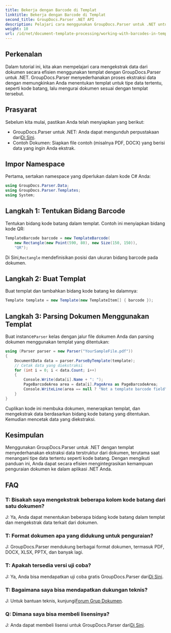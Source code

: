 ```yaml
---
title: Bekerja dengan Barcode di Templat
linktitle: Bekerja dengan Barcode di Templat
second_title: GroupDocs.Parser .NET API
description: Pelajari cara menggunakan GroupDocs.Parser untuk .NET untuk mengekstrak data terstruktur dari dokumen menggunakan templat. Sederhanakan ekstraksi data dengan bidang barcode.
weight: 10
url: /id/net/document-template-processing/working-with-barcodes-in-templates/
---
```

## Perkenalan
Dalam tutorial ini, kita akan mempelajari cara mengekstrak data dari dokumen secara efisien menggunakan templat dengan GroupDocs.Parser untuk .NET. GroupDocs.Parser menyederhanakan proses ekstraksi data dengan memungkinkan Anda menentukan templat untuk tipe data tertentu, seperti kode batang, lalu mengurai dokumen sesuai dengan templat tersebut.
## Prasyarat
Sebelum kita mulai, pastikan Anda telah menyiapkan yang berikut:
-  GroupDocs.Parser untuk .NET: Anda dapat mengunduh perpustakaan dari[Di Sini](https://releases.groupdocs.com/parser/net/).
- Contoh Dokumen: Siapkan file contoh (misalnya PDF, DOCX) yang berisi data yang ingin Anda ekstrak.

## Impor Namespace
Pertama, sertakan namespace yang diperlukan dalam kode C# Anda:
```csharp
using GroupDocs.Parser.Data;
using GroupDocs.Parser.Templates;
using System;
```
## Langkah 1: Tentukan Bidang Barcode
Tentukan bidang kode batang dalam templat. Contoh ini menyiapkan bidang kode QR:
```csharp
TemplateBarcode barcode = new TemplateBarcode(
    new Rectangle(new Point(590, 80), new Size(150, 150)),
    "QR");
```
 Di Sini,`Rectangle` mendefinisikan posisi dan ukuran bidang barcode pada dokumen.
## Langkah 2: Buat Templat
Buat templat dan tambahkan bidang kode batang ke dalamnya:
```csharp
Template template = new Template(new TemplateItem[] { barcode });
```
## Langkah 3: Parsing Dokumen Menggunakan Templat
 Buat instance`Parser` kelas dengan jalur file dokumen Anda dan parsing dokumen menggunakan templat yang ditentukan:
```csharp
using (Parser parser = new Parser("YourSampleFile.pdf"))
{
    DocumentData data = parser.ParseByTemplate(template);
    // Cetak data yang diekstraksi
    for (int i = 0; i < data.Count; i++)
    {
        Console.Write(data[i].Name + ": ");
        PageBarcodeArea area = data[i].PageArea as PageBarcodeArea;
        Console.WriteLine(area == null ? "Not a template barcode field" : area.Value);
    }
}
```
Cuplikan kode ini membuka dokumen, menerapkan templat, dan mengekstrak data berdasarkan bidang kode batang yang ditentukan. Kemudian mencetak data yang diekstraksi.

## Kesimpulan
Menggunakan GroupDocs.Parser untuk .NET dengan templat menyederhanakan ekstraksi data terstruktur dari dokumen, terutama saat menangani tipe data tertentu seperti kode batang. Dengan mengikuti panduan ini, Anda dapat secara efisien mengintegrasikan kemampuan penguraian dokumen ke dalam aplikasi .NET Anda.

## FAQ
### T: Bisakah saya mengekstrak beberapa kolom kode batang dari satu dokumen?
J: Ya, Anda dapat menentukan beberapa bidang kode batang dalam templat dan mengekstrak data terkait dari dokumen.
### T: Format dokumen apa yang didukung untuk penguraian?
J: GroupDocs.Parser mendukung berbagai format dokumen, termasuk PDF, DOCX, XLSX, PPTX, dan banyak lagi.
### T: Apakah tersedia versi uji coba?
 J: Ya, Anda bisa mendapatkan uji coba gratis GroupDocs.Parser dari[Di Sini](https://releases.groupdocs.com/).
### T: Bagaimana saya bisa mendapatkan dukungan teknis?
 J: Untuk bantuan teknis, kunjungi[Forum Grup Dokumen](https://forum.groupdocs.com/c/parser/17).
### Q: Dimana saya bisa membeli lisensinya?
 J: Anda dapat membeli lisensi untuk GroupDocs.Parser dari[Di Sini](https://purchase.groupdocs.com/buy).